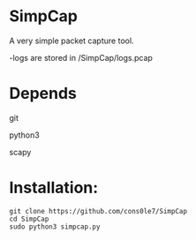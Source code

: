 # SimpCap
A very simple packet capture tool. 

-logs are stored in /SimpCap/logs.pcap


# Depends 
git 

python3

scapy

# Installation: 

``` 
git clone https://github.com/cons0le7/SimpCap 
cd SimpCap
sudo python3 simpcap.py 
``` 
